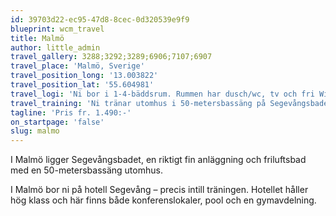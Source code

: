 ```yaml
---
id: 39703d22-ec95-47d8-8cec-0d320539e9f9
blueprint: wcm_travel
title: Malmö
author: little_admin
travel_gallery: 3288;3292;3289;6906;7107;6907
travel_place: 'Malmö, Sverige'
travel_position_long: '13.003822'
travel_position_lat: '55.604981'
travel_logi: 'Ni bor i 1-4-bäddsrum. Rummen har dusch/wc, tv och fri Wi-Fi. Ni har tillgång till gym, bastu, inomhuspool samt fri parkering. Alla måltider serveras på hotellet.'
travel_training: 'Ni tränar utomhus i 50-metersbassäng på Segevångsbadet.'
tagline: 'Pris fr. 1.490:-'
on_startpage: 'false'
slug: malmo
---
```

<p>I Malmö ligger Segevångsbadet, en riktigt fin anläggning och friluftsbad med en 50-metersbassäng utomhus.</p>
<p>I Malmö bor ni på hotell Segevång – precis intill träningen. Hotellet håller hög klass och här finns både konferenslokaler, pool och en gymavdelning.</p>
